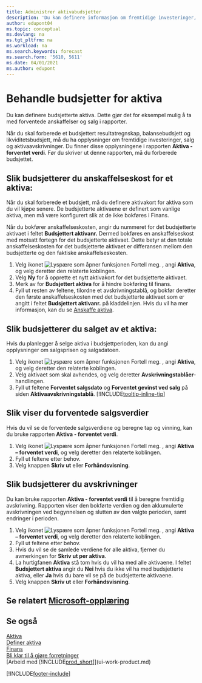 ```yaml
---
title: Administrer aktivabudsjetter
description: 'Du kan definere informasjon om fremtidige investeringer, salg og avskrivning av aktiva for å bidra til å klargjøre budsjetter og prognoser.'
author: edupont04
ms.topic: conceptual
ms.devlang: na
ms.tgt_pltfrm: na
ms.workload: na
ms.search.keywords: forecast
ms.search.form: '5610, 5611'
ms.date: 04/01/2021
ms.author: edupont
---
```

# Behandle budsjetter for aktiva

Du kan definere budsjetterte aktiva. Dette gjør det for eksempel mulig å ta med forventede anskaffelser og salg i rapporter.  

Når du skal forberede et budsjettert resultatregnskap, balansebudsjett og likviditetsbudsjett, må du ha opplysninger om fremtidige investeringer, salg og aktivaavskrivninger. Du finner disse opplysningene i rapporten **Aktiva - forventet verdi**. Før du skriver ut denne rapporten, må du forberede budsjettet.  

## Slik budsjetterer du anskaffelseskost for et aktiva:

Når du skal forberede et budsjett, må du definere aktivakort for aktiva som du vil kjøpe senere. De budsjetterte aktivaene er definert som vanlige aktiva, men må være konfigurert slik at de ikke bokføres i Finans.

Når du bokfører anskaffelseskosten, angir du nummeret for det budsjetterte aktivaet i feltet **Budsjettert aktivanr.** Dermed bokføres en anskaffelseskost med motsatt fortegn for det budsjetterte aktivaet. Dette betyr at den totale anskaffelseskosten for det budsjetterte aktivaet er differansen mellom den budsjetterte og den faktiske anskaffelseskosten.

1. Velg ikonet ![Lyspære som åpner funksjonen Fortell meg.](media/ui-search/search_small.png "Fortell hva du vil gjøre") , angi **Aktiva**, og velg deretter den relaterte koblingen.
2. Velg **Ny** for å opprette et nytt aktivakort for det budsjetterte aktivaet.
3. Merk av for **Budsjettert aktiva** for å hindre bokføring til finans.
4. Fyll ut resten av feltene, tilordne et avskrivningstablå, og bokfør deretter den første anskaffelseskosten med det budsjetterte aktivaet som er angitt i feltet **Budsjettert aktivanr.** på kladdelinjen. Hvis du vil ha mer informasjon, kan du se [Anskaffe aktiva](fa-how-acquire.md).

## Slik budsjetterer du salget av et aktiva:

Hvis du planlegger å selge aktiva i budsjettperioden, kan du angi opplysninger om salgsprisen og salgsdatoen.

1. Velg ikonet ![Lyspære som åpner funksjonen Fortell meg.](media/ui-search/search_small.png "Fortell hva du vil gjøre") , angi **Aktiva**, og velg deretter den relaterte koblingen.
2. Velg aktivaet som skal avhendes, og velg deretter **Avskrivningstablåer**-handlingen.
3. Fyll ut feltene **Forventet salgsdato** og **Forventet gevinst ved salg** på siden **Aktivaavskrivningstablå**. [!INCLUDE[tooltip-inline-tip](includes/tooltip-inline-tip_md.md)]

## Slik viser du forventede salgsverdier

Hvis du vil se de forventede salgsverdiene og beregne tap og vinning, kan du bruke rapporten **Aktiva - forventet verdi**.

1. Velg ikonet ![Lyspære som åpner funksjonen Fortell meg.](media/ui-search/search_small.png "Fortell hva du vil gjøre") , angi **Aktiva – forventet verdi**, og velg deretter den relaterte koblingen.
2. Fyll ut feltene etter behov.
3. Velg knappen **Skriv ut** eller **Forhåndsvisning**.

## Slik budsjetterer du avskrivninger

Du kan bruke rapporten **Aktiva - forventet verdi** til å beregne fremtidig avskrivning. Rapporten viser den bokførte verdien og den akkumulerte avskrivningen ved begynnelsen og slutten av den valgte perioden, samt endringer i perioden.

1. Velg ikonet ![Lyspære som åpner funksjonen Fortell meg.](media/ui-search/search_small.png "Fortell hva du vil gjøre") , angi **Aktiva – forventet verdi**, og velg deretter den relaterte koblingen.
2. Fyll ut feltene etter behov.
3. Hvis du vil se de samlede verdiene for alle aktiva, fjerner du avmerkingen for **Skriv ut per aktiva**.
4. La hurtigfanen **Aktiva** stå tom hvis du vil ha med alle aktivaene. I feltet **Budsjettert aktiva** angir du **Nei** hvis du ikke vil ha med budsjetterte aktiva, eller **Ja** hvis du bare vil se på de budsjetterte aktivaene.
5. Velg knappen **Skriv ut** eller **Forhåndsvisning**.

## Se relatert [Microsoft-opplæring](/training/modules/budget-fixed-assets/)

## Se også

[Aktiva](fa-manage.md)  
[Definer aktiva](fa-setup.md)  
[Finans](finance.md)  
[Bli klar til å gjøre forretninger](ui-get-ready-business.md)  
[Arbeid med [!INCLUDE[prod_short](includes/prod_short.md)]](ui-work-product.md)


[!INCLUDE[footer-include](includes/footer-banner.md)]
